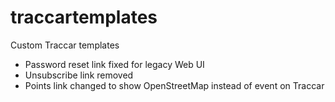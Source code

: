 # traccartemplates
Custom Traccar templates
- Password reset link fixed for legacy Web UI
- Unsubscribe link removed
- Points link changed to show OpenStreetMap instead of event on Traccar
